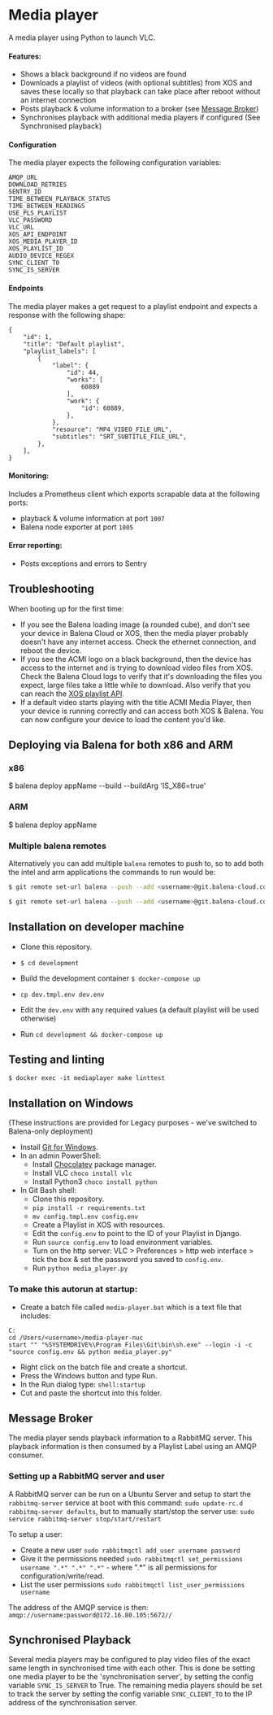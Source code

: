 Media player
============

A media player using Python to launch VLC.

#### Features:
* Shows a black background if no videos are found
* Downloads a playlist of videos (with optional subtitles) from XOS and saves these locally so that playback can take place after reboot without an internet connection
* Posts playback & volume information to a broker (see [Message Broker](#message-broker))
* Synchronises playback with additional media players if configured (See Synchronised playback)

#### Configuration
The media player expects the following configuration variables:

```
AMQP_URL
DOWNLOAD_RETRIES
SENTRY_ID
TIME_BETWEEN_PLAYBACK_STATUS
TIME_BETWEEN_READINGS
USE_PLS_PLAYLIST
VLC_PASSWORD
VLC_URL
XOS_API_ENDPOINT
XOS_MEDIA_PLAYER_ID
XOS_PLAYLIST_ID
AUDIO_DEVICE_REGEX
SYNC_CLIENT_T0
SYNC_IS_SERVER
```


#### Endpoints
The media player makes a get request to a playlist endpoint and expects a response with the following shape:
```.env
{
    "id": 1,
    "title": "Default playlist",
    "playlist_labels": [
        {
            "label": {
                "id": 44,
                "works": [
                    60889
                ],
                "work": {
                    "id": 60889,
                },
            },
            "resource": "MP4_VIDEO_FILE_URL",
            "subtitles": "SRT_SUBTITLE_FILE_URL",
        },
    ],
}

```


#### Monitoring:
Includes a Prometheus client which exports scrapable data at the following ports: 
* playback & volume information at port `1007`
* Balena node exporter at port `1005`

#### Error reporting:
* Posts exceptions and errors to Sentry



## Troubleshooting

When booting up for the first time:

* If you see the Balena loading image (a rounded cube), and don't see your device in Balena Cloud or XOS, then the media player probably doesn't have any internet access. Check the ethernet connection, and reboot the device.
* If you see the ACMI logo on a black background, then the device has access to the internet and is trying to download video files from XOS. Check the Balena Cloud logs to verify that it's downloading the files you expect, large files take a little while to download. Also verify that you can reach the [XOS playlist API](https://xos.acmi.net.au/api/playlists/1/).
* If a default video starts playing with the title ACMI Media Player, then your device is running correctly and can access both XOS & Balena. You can now configure your device to load the content you'd like.

## Deploying via Balena for both x86 and ARM

### x86

$ balena deploy appName --build --buildArg 'IS_X86=true'

### ARM

$ balena deploy appName

### Multiple balena remotes

Alternatively you can add multiple `balena` remotes to push to, so to add both the intel and arm applications the commands to run would be:

```bash
$ git remote set-url balena --push --add <username>@git.balena-cloud.com:<username>/<pi balena app name>.git

$ git remote set-url balena --push --add <username>@git.balena-cloud.com:<username>/<x86 balena app name>.git
```

## Installation on developer machine

* Clone this repository.

* `$ cd development`
* Build the development container `$ docker-compose up`
* `cp dev.tmpl.env dev.env`
* Edit the `dev.env` with any required values (a default playlist will be used otherwise)
* Run `cd development && docker-compose up`

## Testing and linting

`$ docker exec -it mediaplayer make linttest`


## Installation on Windows

(These instructions are provided for Legacy purposes - we've switched to Balena-only deployment)

* Install [Git for Windows](https://git-scm.com/download/win).
* In an admin PowerShell:
  * Install [Chocolatey](https://chocolatey.org) package manager.
  * Install VLC `choco install vlc`
  * Install Python3 `choco install python`
* In Git Bash shell:
  * Clone this repository.
  * `pip install -r requirements.txt`
  * `mv config.tmpl.env config.env`
  * Create a Playlist in XOS with resources.
  * Edit the `config.env` to point to the ID of your Playlist in Django.
  * Run `source config.env` to load environment variables.
  * Turn on the http server: VLC > Preferences > http web interface > tick the box & set the password you saved to `config.env`.
  * Run `python media_player.py`

### To make this autorun at startup:

* Create a batch file called `media-player.bat` which is a text file that includes:

```batch
C:
cd /Users/<username>/media-player-nuc
start "" "%SYSTEMDRIVE%\Program Files\Git\bin\sh.exe" --login -i -c "source config.env && python media_player.py"
```

* Right click on the batch file and create a shortcut.
* Press the Windows button and type Run.
* In the Run dialog type: `shell:startup`
* Cut and paste the shortcut into this folder.

## Message Broker

The media player sends playback information to a RabbitMQ server. This playback information is then consumed by a Playlist Label using an AMQP consumer.

### Setting up a RabbitMQ server and user

A RabbitMQ server can be run on a Ubuntu Server and setup to start the `rabbitmq-server` service at boot with this command: `sudo update-rc.d rabbitmq-server defaults`, but to manually start/stop the server use: `sudo service rabbitmq-server stop/start/restart`

To setup a user:

* Create a new user `sudo rabbitmqctl add_user username password`
* Give it the permissions needed `sudo rabbitmqctl set_permissions username ".*" ".*" ".*"` - where ".*" is all permissions for configuration/write/read.
* List the user permissions `sudo rabbitmqctl list_user_permissions username`

The address of the AMQP service is then: `amqp://username:password@172.16.80.105:5672//`

## Synchronised Playback
Several media players may be configured to play video files of the exact same length in synchronised time with each other. This is done be setting one media player to be the 'synchronisation server', by setting the config variable `SYNC_IS_SERVER` to True. The remaining media players should be set to track the server by setting the config variable `SYNC_CLIENT_TO` to the IP address of the synchronisation server. 